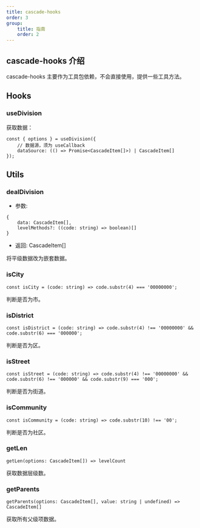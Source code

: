 ```yaml
---
title: cascade-hooks
order: 3
group:
    title: 指南
    order: 2
---
```


## cascade-hooks 介绍

cascade-hooks 主要作为工具包依赖，不会直接使用，提供一些工具方法。

## Hooks

### useDivision

获取数据：

````
const { options } = useDivision({
    // 数据源，须为 useCallback
    dataSource: (() => Promise<CascadeItem[]>) | CascadeItem[]
});
````

## Utils

### dealDivision

- 参数: 
````
{
    data: CascadeItem[],
    levelMethods?: ((code: string) => boolean)[]
}
````
- 返回: CascadeItem[]

将平级数据改为嵌套数据。

### isCity

````
const isCity = (code: string) => code.substr(4) === '00000000';
````

判断是否为市。

### isDistrict

````
const isDistrict = (code: string) => code.substr(4) !== '00000000' && code.substr(6) === '000000';
````

判断是否为区。

### isStreet

````
const isStreet = (code: string) => code.substr(4) !== '00000000' && code.substr(6) !== '000000' && code.substr(9) === '000';
````

判断是否为街道。

### isCommunity

````
const isCommunity = (code: string) => code.substr(10) !== '00';
````

判断是否为社区。

### getLen

````
getLen(options: CascadeItem[]) => levelCount
````

获取数据层级数。

### getParents

````
getParents(options: CascadeItem[], value: string | undefined) => CascadeItem[]
````

获取所有父级项数据。
